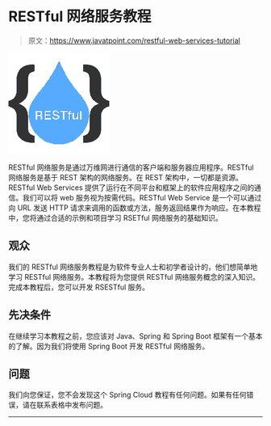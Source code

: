 # RESTful 网络服务教程

> 原文：<https://www.javatpoint.com/restful-web-services-tutorial>

![RESTful Web Services Tutorial](img/ca91d4370c578097cbc18022c5ffdf79.png)

RESTful 网络服务是通过万维网进行通信的客户端和服务器应用程序。RESTful 网络服务是基于 REST 架构的网络服务。在 REST 架构中，一切都是资源。RESTful Web Services 提供了运行在不同平台和框架上的软件应用程序之间的通信。我们可以将 web 服务视为按需代码。RESTful Web Service 是一个可以通过向 URL 发送 HTTP 请求来调用的函数或方法，服务返回结果作为响应。在本教程中，您将通过合适的示例和项目学习 RSETful 网络服务的基础知识。

## 观众

我们的 RESTful 网络服务教程是为软件专业人士和初学者设计的，他们想简单地学习 RESTful 网络服务。本教程将为您提供 RESTful 网络服务概念的深入知识。完成本教程后，您可以开发 RSESTful 服务。

## 先决条件

在继续学习本教程之前，您应该对 Java、Spring 和 Spring Boot 框架有一个基本的了解。因为我们将使用 Spring Boot 开发 RESTful 网络服务。

## 问题

我们向您保证，您不会发现这个 Spring Cloud 教程有任何问题。如果有任何错误，请在联系表格中发布问题。

* * *